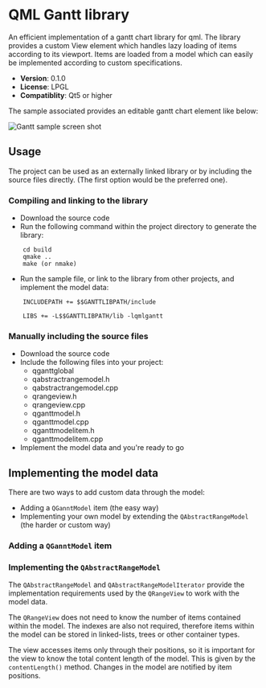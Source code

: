 # QML Gantt library
 
An efficient implementation of a gantt chart library for qml. The library provides a custom View element
which handles lazy loading of items according to its viewport. Items are loaded from a model which can 
easily be implemented according to custom specifications.

 * **Version**: 0.1.0
 * **License**: LPGL
 * **Compatiblity**: Qt5 or higher

The sample associated provides an editable gantt chart element like below:

 ![Gantt sample screen shot](/doc/screen-gantt.jpg)

## Usage

The project can be used as an externally linked library or by including the source files directly. (The first option would be the preferred one).

### Compiling and linking to the library

 * Download the source code
 * Run the following command within the project directory to generate the library:
 
```
    cd build
    qmake ..
    make (or nmake)
```

 * Run the sample file, or link to the library from other projects, and implement the model data:
 
```
    INCLUDEPATH += $$GANTTLIBPATH/include
	
    LIBS += -L$$GANTTLIBPATH/lib -lqmlgantt
```

### Manually including the source files

 * Download the source code
 * Include the following files into your project:
    * qganttglobal
    * qabstractrangemodel.h
    * qabstractrangemodel.cpp
    * qrangeview.h
    * qrangeview.cpp
    * qganttmodel.h
    * qganttmodel.cpp
    * qganttmodelitem.h
    * qganttmodelitem.cpp
 * Implement the model data and you're ready to go


## Implementing the model data

There are two ways to add custom data through the model:

 * Adding a ```QGanntModel``` item (the easy way)
 * Implementing your own model by extending the ```QAbstractRangeModel``` (the harder or custom way)

### Adding a ```QGanntModel``` item


### Implementing the ```QAbstractRangeModel```

The ```QAbstractRangeModel``` and ```QAbstractRangeModelIterator``` provide the implementation requirements
used by the ```QRangeView``` to work with the model data. 

The ```QRangeView``` does not need to know the number of items contained within the model. The indexes are also
not required, therefore items within the model can be stored in linked-lists, trees or other container types.

The view accesses items only through their positions, so it is important for the view to know the total content
length of the model. This is given by the ```contentLength()``` method. Changes in the model are notified by 
item positions. 
